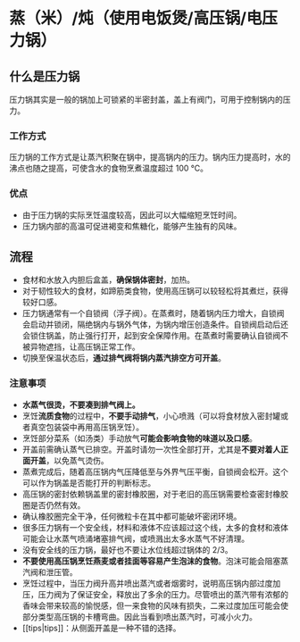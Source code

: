 # 蒸（米）/炖（使用电饭煲/高压锅/电压力锅）

## 什么是压力锅

压力锅其实是一般的锅加上可锁紧的半密封盖，盖上有阀门，可用于控制锅内的压力。

### 工作方式

压力锅的工作方式是让蒸汽积聚在锅中，提高锅内的压力。锅内压力提高时，水的沸点也随之提高，可使含水的食物烹煮温度超过 100 ℃。

### 优点

* 由于压力锅的实际烹饪温度较高，因此可以大幅缩短烹饪时间。
* 压力锅内部的高温可促进褐变和焦糖化，能够产生独有的风味。

## 流程

* 食材和水放入内胆后盒盖，**确保锅体密封**，加热。
* 对于韧性较大的食材，如蹄筋类食物，使用高压锅可以较轻松将其煮烂，获得较好口感。
* 压力锅通常有一个自锁阀（浮子阀）。在蒸煮时，随着锅内压力增大，自锁阀会启动并锁闭，隔绝锅内与锅外气体，为锅内增压创造条件。自锁阀启动后还会锁住锅盖，防止强行打开，起到安全保障作用。在蒸煮时需要确认自锁阀不被异物遮挡，让高压锅正常工作。
* 切换至保温状态后，**通过排气阀将锅内蒸汽排空方可开盖**。

### 注意事项

* **水蒸气很烫，不要凑到排气阀上。**
* 烹饪**流质食物**的过程中，**不要手动排气**，小心喷溅（可以将食材放入密封罐或者真空包装袋中再用高压锅烹饪）。
* 烹饪部分菜系（如汤类）手动放气**可能会影响食物的味道以及口感**。
* 开盖前需确认蒸气已排空。开盖时请勿一次性全部打开，尤其是**不要对着人正面开盖**，以免蒸气烫伤。
* 蒸煮完成后，随着高压锅内气压降低至与外界气压平衡，自锁阀会松开。这个可以作为锅盖是否能打开的判断标志。
* 高压锅的密封依赖锅盖里的密封橡胶圈，对于老旧的高压锅需要检查密封橡胶圈是否仍然有效。
* 确认橡胶圈完全干净，任何微粒卡在其中都可能破坏密闭环境。
* 很多压力锅有一个安全线，材料和液体不应该超过这个线，太多的食材和液体可能会让水蒸气喷涌堵塞排气阀，或喷溅出太多水蒸气不好清理。
* 没有安全线的压力锅，最好也不要让水位线超过锅体的 2/3。
* **不要使用高压锅烹饪燕麦或者挂面等容易产生泡沫的食物**。泡沫可能会阻塞蒸汽阀和泄压管。
* 烹饪过程中，当压力阀升高并喷出蒸汽或者烟雾时，说明高压锅内部过度加压，压力阀为了保证安全，释放出了多余的压力。尽管喷出的蒸汽带有浓郁的香味会带来较高的愉悦感，但一来食物的风味有损失，二来过度加压可能会使部分类型高压锅的卡槽弯曲。因此当看到喷出蒸汽时，可减小火力。
* [[tips|tips]]：从侧面开盖是一种不错的选择。

